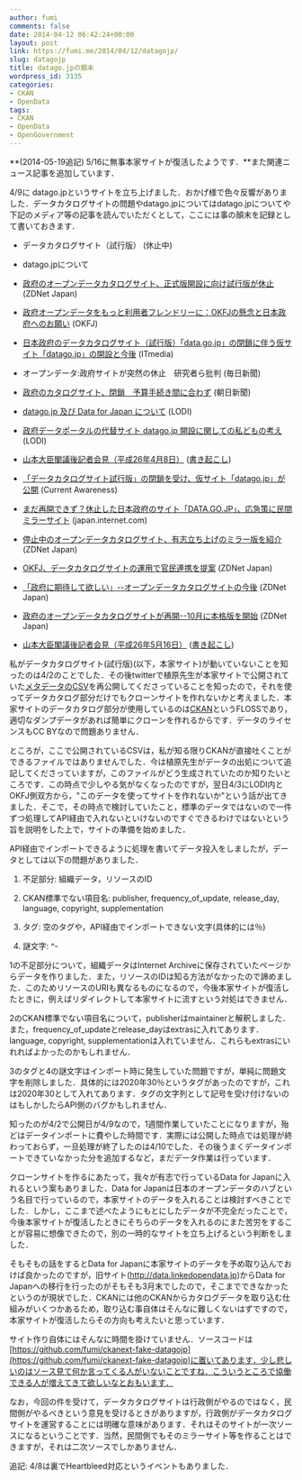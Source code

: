 ```yaml
---
author: fumi
comments: false
date: 2014-04-12 06:42:24+00:00
layout: post
link: https://fumi.me/2014/04/12/datagojp/
slug: datagojp
title: datago.jpの顛末
wordpress_id: 3135
categories:
- CKAN
- OpenData
tags:
- CKAN
- OpenData
- OpenGovernment
---
```


**(2014-05-19追記) 5/16に無事本家サイトが復活したようです．**また関連ニュース記事を追加しています．





4/9に datago.jpというサイトを立ち上げました．おかげ様で色々反響がありました．データカタログサイトの問題やdatago.jpについてはdatago.jpについてや下記のメディア等の記事を読んでいただくとして，ここには事の顛末を記録として書いておきます．







  * データカタログサイト（試行版） (休止中)


  * datago.jpについて


  * [政府のオープンデータカタログサイト、正式版開設に向け試行版が休止](http://japan.zdnet.com/cio/analysis/35046126/) (ZDNet Japan)


  * [政府オープンデータをもっと利用者フレンドリーに：OKFJの懸念と日本政府へのお願い](http://okfn.jp/2014/04/10/anxiety-and-request-for-government/) (OKFJ)


  * [日本政府のデータカタログサイト（試行版）「data.go.jp」の閉鎖に伴う仮サイト「datago.jp」の開設と今後](http://blogs.itmedia.co.jp/business20/2014/04/datagojpdatagoj-3b07.html) (ITmedia)


  * オープンデータ:政府サイトが突然の休止　研究者ら批判 (毎日新聞)


  * [政府のカタログサイト、閉鎖　予算手続き間に合わず](http://www.asahi.com/articles/ASG4B5X32G4BUEHF00N.html) (朝日新聞)


  * [datago.jp 及び Data for Japan について](http://linkedopendata.jp/?p=509) (LODI)


  * [政府データポータルの代替サイト datago.jp 開設に関しての私どもの考え](http://linkedopendata.jp/?p=517) (LODI)


  * [山本大臣閣議後記者会見（平成26年4月8日）](http://nettv.gov-online.go.jp/prg/prg9647.html) ([書き起こし](https://medium.com/p/efea69d0a864))


  * [「データカタログサイト試行版」の閉鎖を受け、仮サイト「datago.jp」が公開](http://current.ndl.go.jp/node/25900) (Current Awareness)


  * [まだ再開できず？休止した日本政府のサイト「DATA.GO.JP」、応急策に民間ミラーサイト](http://internetcom.jp/webtech/20140415/3.html) (japan.internet.com)


  * [停止中のオープンデータカタログサイト、有志立ち上げのミラー版を紹介](http://japan.zdnet.com/cio/analysis/35046609/) (ZDNet Japan)


  * [OKFJ、データカタログサイトの運用で官民連携を提案](http://japan.zdnet.com/cio/analysis/35047132/) (ZDNet Japan)


  * [「政府に期待して欲しい」--オープンデータカタログサイトの今後](http://japan.zdnet.com/cio/analysis/35046608/) (ZDNet Japan)


  * [政府のオープンデータカタログサイトが再開--10月に本格版を開始](http://japan.zdnet.com/cio/analysis/35047965/) (ZDNet Japan)


  * [山本大臣閣議後記者会見（平成26年5月16日）](http://nettv.gov-online.go.jp/prg/prg9809.html) ([書き起こし](https://medium.com/@i2k/8d526bf4e182))





私がデータカタログサイト(試行版)(以下，本家サイト)が動いていないことを知ったのは4/2のことでした．その後twitterで植原先生が本家サイトで公開されていた[メタデータのCSV](http://web.sfc.wide.ad.jp/~kei/?p=126)を再公開してくださっていることを知ったので，それを使ってデータカタログ部分だけでもクローンサイトを作れないかと考えました．本家サイトのデータカタログ部分が使用しているのは[CKAN](http://ckan.org)というFLOSSであり，適切なダンプデータがあれば簡単にクローンを作れるからです．データのライセンスもCC BYなので問題ありません．





ところが，ここで公開されているCSVは，私が知る限りCKANが直接吐くことができるファイルではありませんでした．今は植原先生がデータの出処について追記してくださっていますが，このファイルがどう生成されていたのか知りたいところです．この時点で少しやる気がなくなったのですが，翌日4/3にLODI内とOKFJ側双方から，"このデータを使ってサイトを作れないか"という話が出てきました．そこで，その時点で検討していたこと，標準のデータではないので一件ずつ処理してAPI経由で入れないといけないのですぐできるわけではないという旨を説明をした上で，サイトの準備を始めました．





API経由でインポートできるように処理を書いてデータ投入をしましたが，データとしては以下の問題がありました．







  1. 不足部分: 組織データ，リソースのID


  2. CKAN標準でない項目名: publisher, frequency_of_update, release_day, language, copyright, supplementation


  3. タグ: 空のタグや，API経由でインポートできない文字(具体的には％)


  4. 謎文字: ^\-





1の不足部分について，組織データはInternet Archiveに保存されていたページからデータを作りました．また，リソースのIDは知る方法がなかったので諦めました．このためリソースのURIも異なるものになるので，今後本家サイトが復活したときに，例えばリダイレクトして本家サイトに流すという対処はできません．




2のCKAN標準でない項目名について，publisherはmaintainerと解釈しました．また，frequency_of_updateとrelease_dayはextrasに入れてあります．language, copyright, supplementationは入れていません．これらもextrasにいれればよかったのかもしれません．




3のタグと4の謎文字はインポート時に発生していた問題ですが，単純に問題文字を削除しました．具体的には2020年30％というタグがあったのですが，これは2020年30として入れてあります．タグの文字列として記号を受け付けないのはもしかしたらAPI側のバグかもしれません．




知ったのが4/2で公開日が4/9なので，1週間作業していたことになりますが，殆どはデータインポートに費やした時間です．実際には公開した時点では処理が終わっておらず，一旦処理が終了したのは4/10でした．その後うまくデータインポートできていなかった分を追加するなど，まだデータ作業は行っています．




クローンサイトを作るにあたって，我々が有志で行っているData for Japanに入れるという案もありました．Data for Japanは日本のオープンデータのハブという名目で行っているので，本家サイトのデータを入れることは検討すべきことでした．しかし，ここまで述べたようにもとにしたデータが不完全だったことで，今後本家サイトが復活したときにそちらのデータを入れるのにまた苦労をすることが容易に想像できたので，別の一時的なサイトを立ち上げるという判断をしました．




そもそもの話をするとData for Japanに本家サイトのデータを予め取り込んでおけば良かったのですが，旧サイト(http://data.linkedopendata.jp)からData for Japanへの移行を行ったのがそもそも3月末でしたので，そこまでできなかったというのが現状でした．CKANには他のCKANからカタログデータを取り込む仕組みがいくつかあるため，取り込む事自体はそんなに難しくないはずですので，本家サイトが復活したらその方向も考えたいと思っています．




サイト作り自体にはそんなに時間を掛けていません．ソースコードは[https://github.com/fumi/ckanext-fake-datagojp](https://github.com/fumi/ckanext-fake-datagojp)に置いてあります．少し悲しいのはソース見て何か言ってくる人がいないことですね．こういうところで協働できる人が増えてきて欲しいなとおもいます．




なお，今回の件を受けて，データカタログサイトは行政側がやるのではなく，民間側がやるべきという意見を受けるときがありますが，行政側がデータカタログサイトを運営することには明確な意味があります．それはそのサイトが一次ソースになるということです．当然，民間側でもそのミラーサイト等を作ることはできますが，それは二次ソースでしかありません．





追記: 4/8は裏でHeartbleed対応というイベントもありました．
